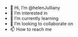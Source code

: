 - 👋 Hi, I’m @helenJulliany
- 👀 I’m interested in 
- 🌱 I’m currently learning
- 💞️ I’m looking to collaborate on 
- 📫 How to reach me

<!---
helenJulliany/helenJulliany is a ✨ special ✨ repository because its `README.md` (this file) appears on your GitHub profile.
You can click the Preview link to take a look at your changes.
--->
